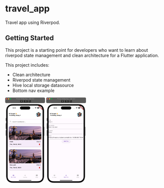 # travel_app

Travel app using Riverpod.

## Getting Started

This project is a starting point for developers who want to learn about riverpod state management and clean architecture for a Flutter application.

This project includes:
* Clean architecture
* Riverpod state management
* Hive local storage datasource
* Bottom nav example


<img src="assets/images/sc1.png" width="128"/>
<img src="assets/images/sc2.png" width="128"/>
